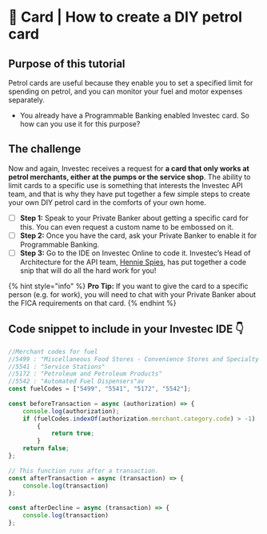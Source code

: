 # 🚗 Card | How to create a DIY petrol card

## Purpose of this tutorial

Petrol cards are useful because they enable you to set a specified limit for spending on petrol, and you can monitor your fuel and motor expenses separately.&#x20;

* You already have a Programmable Banking enabled Investec card. So how can you use it for this purpose?

## The challenge

Now and again, Investec receives a request for **a card that only works at petrol merchants, either at the pumps or the service shop**. The ability to limit cards to a specific use is something that interests the Investec API team, and that is why they have put together a few simple steps to create your own DIY petrol card in the comforts of your own home.

* [ ] **Step 1:** Speak to your Private Banker about getting a specific card for this. You can even request a custom name to be embossed on it.
* [ ] **Step 2:** Once you have the card, ask your Private Banker to enable it for Programmable Banking.&#x20;
* [ ] **Step 3:** Go to the IDE on Investec Online to code it. Investec’s Head of Architecture for the API team, [Hennie Spies](https://za.linkedin.com/in/henniespies), has put together a code snip that will do all the hard work for you!

{% hint style="info" %}
**Pro Tip:** If you want to give the card to a specific person (e.g. for work), you will need to chat with your Private Banker about the FICA requirements on that card.
{% endhint %}

## Code snippet to include in your Investec IDE 👇

```javascript
//Merchant codes for fuel
//5499 : "Miscellaneous Food Stores - Convenience Stores and Specialty Markets"
//5541 : "Service Stations"
//5172 : "Petroleum and Petroleum Products"
//5542 : "Automated Fuel Dispensers"av
const fuelCodes = ["5499", "5541", "5172", "5542"];
 
const beforeTransaction = async (authorization) => {
    console.log(authorization);
    if (fuelCodes.indexOf(authorization.merchant.category.code) > -1)
        {
            return true;
        }
    return false;
};
 
// This function runs after a transaction.
const afterTransaction = async (transaction) => {
    console.log(transaction)
};
 
const afterDecline = async (transaction) => {
    console.log(transaction)
};
```
